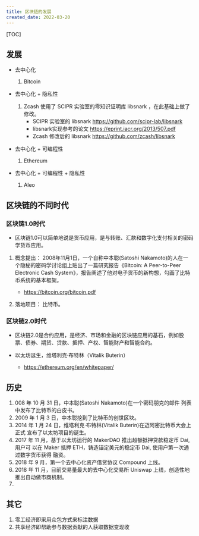 ```yaml
---
title: 区块链的发展
created_date: 2022-03-20
---
```


[TOC]

## 发展
- 去中心化
    1. Bitcoin

- 去中心化 + 隐私性
    1. Zcash 使用了 SCIPR 实验室的零知识证明库 libsnark ，在此基础上做了修改。
        - SCIPR 实验室的 libsnark https://github.com/scipr-lab/libsnark
        - libsnark实现参考的论文 https://eprint.iacr.org/2013/507.pdf
        - Zcash 修改后的 libsnark https://github.com/zcash/libsnark

- 去中心化 + 可编程性
    1. Ethereum

- 去中心化 + 可编程性 + 隐私性
    1. Aleo

## 区块链的不同时代
### 区块链1.0时代
- 区块链1.0可以简单地说是货币应用，是与转账、汇款和数字化支付相关的密码学货币应用。

1. 概念提出： 2008年11月1日，一个自称中本聪(Satoshi Nakamoto)的人在一个隐秘的密码学讨论组上贴出了一篇研究报告《Bitcoin: A Peer-to-Peer Electronic Cash System》，报告阐述了他对电子货币的新构想，勾画了比特币系统的基本框架。 
    - https://bitcoin.org/bitcoin.pdf

2. 落地项目： 比特币。 


### 区块链2.0时代
- 区块链2.0是合约应用，是经济、市场和金融的区块链应用的基石，例如股票、债券、期货、贷款、抵押、产权、智能财产和智能合约。

- 以太坊诞生，维塔利克·布特林（Vitalik Buterin）
    - https://ethereum.org/en/whitepaper/

## 历史
1. 008 年 10 月 31 日，中本聪(Satoshi Nakamoto)在一个密码朋克的邮件 列表中发布了比特币的白皮书。
2. 2009 年 1 月 3 日，中本聪挖到了比特币的创世区块。
3. 2014 年 1 月 24 日，维塔利克·布特林(Vitalik Buterin)在迈阿密比特币大会上正式 宣布了以太坊项目的诞生。
4. 2017 年 11 月，基于以太坊运行的 MakerDAO 推出超额抵押贷款稳定币 Dai, 用户可 以在 Maker 抵押 ETH，铸造锚定美元的稳定币 Dai, 使用户第一次通过数字货币获得 融资。
5. 2018 年 9 月，第一个去中心化资产借贷协议 Compound 上线。
6. 2018 年 11 月，目前交易量最大的去中心化交易所 Uniswap 上线，创造性地推出自动做市商机制。
7. 

## 其它
1. 零工经济即采用众包方式来标注数据
2. 共享经济即帮助参与数据贡献的人获取数据变现收
